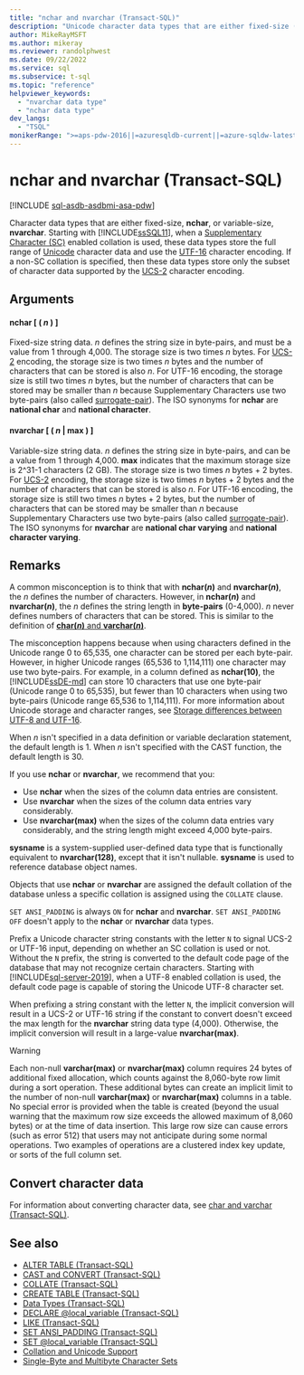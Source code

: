 ```yaml
---
title: "nchar and nvarchar (Transact-SQL)"
description: "Unicode character data types that are either fixed-size (nchar), or variable-size (nvarchar)."
author: MikeRayMSFT
ms.author: mikeray
ms.reviewer: randolphwest
ms.date: 09/22/2022
ms.service: sql
ms.subservice: t-sql
ms.topic: "reference"
helpviewer_keywords:
  - "nvarchar data type"
  - "nchar data type"
dev_langs:
  - "TSQL"
monikerRange: ">=aps-pdw-2016||=azuresqldb-current||=azure-sqldw-latest||>=sql-server-2016||>=sql-server-linux-2017||=azuresqldb-mi-current"
---
```

# nchar and nvarchar (Transact-SQL)

[!INCLUDE [sql-asdb-asdbmi-asa-pdw](../../includes/applies-to-version/sql-asdb-asdbmi-asa-pdw.md)]

Character data types that are either fixed-size, **nchar**, or variable-size, **nvarchar**. Starting with [!INCLUDE[ssSQL11](../../includes/sssql11-md.md)], when a [Supplementary Character (SC)](../../relational-databases/collations/collation-and-unicode-support.md#Supplementary_Characters) enabled collation is used, these data types store the full range of [Unicode](../../relational-databases/collations/collation-and-unicode-support.md#Unicode_Defn) character data and use the [UTF-16](https://www.wikipedia.org/wiki/UTF-16) character encoding. If a non-SC collation is specified, then these data types store only the subset of character data supported by the [UCS-2](https://www.wikipedia.org/wiki/Universal_Coded_Character_Set#Encoding_forms) character encoding.

## Arguments

#### nchar [ ( *n* ) ]

Fixed-size string data. *n* defines the string size in byte-pairs, and must be a value from 1 through 4,000. The storage size is two times *n* bytes. For [UCS-2](https://www.wikipedia.org/wiki/UTF-16#U+0000_to_U+D7FF_and_U+E000_to_U+FFFF) encoding, the storage size is two times *n* bytes and the number of characters that can be stored is also *n*. For UTF-16 encoding, the storage size is still two times *n* bytes, but the number of characters that can be stored may be smaller than *n* because Supplementary Characters use two byte-pairs (also called [surrogate-pair](https://www.wikipedia.org/wiki/UTF-16#Code_points_from_U+010000_to_U+10FFFF)). The ISO synonyms for **nchar** are **national char** and **national character**.

#### nvarchar [ ( *n* | max ) ]

Variable-size string data. *n* defines the string size in byte-pairs, and can be a value from 1 through 4,000. **max** indicates that the maximum storage size is 2^31-1 characters (2 GB). The storage size is two times *n* bytes + 2 bytes. For [UCS-2](https://www.wikipedia.org/wiki/UTF-16#U+0000_to_U+D7FF_and_U+E000_to_U+FFFF) encoding, the storage size is two times *n* bytes + 2 bytes and the number of characters that can be stored is also *n*. For UTF-16 encoding, the storage size is still two times *n* bytes + 2 bytes, but the number of characters that can be stored may be smaller than *n* because Supplementary Characters use two byte-pairs (also called [surrogate-pair](https://www.wikipedia.org/wiki/UTF-16#Code_points_from_U+010000_to_U+10FFFF)). The ISO synonyms for **nvarchar** are **national char varying** and **national character varying**.

## Remarks

A common misconception is to think that with **nchar(*n*)** and **nvarchar(*n*)**, the *n* defines the number of characters. However, in **nchar(*n*)** and **nvarchar(*n*)**, the *n* defines the string length in **byte-pairs** (0-4,000). *n* never defines numbers of characters that can be stored. This is similar to the definition of [**char(*n*)** and **varchar(*n*)**](../../t-sql/data-types/char-and-varchar-transact-sql.md).

The misconception happens because when using characters defined in the Unicode range 0 to 65,535, one character can be stored per each byte-pair. However, in higher Unicode ranges (65,536 to 1,114,111) one character may use two byte-pairs. For example, in a column defined as **nchar(10)**, the [!INCLUDE[ssDE-md](../../includes/ssde-md.md)] can store 10 characters that use one byte-pair (Unicode range 0 to 65,535), but fewer than 10 characters when using two byte-pairs (Unicode range 65,536 to 1,114,111). For more information about Unicode storage and character ranges, see [Storage differences between UTF-8 and UTF-16](../../relational-databases/collations/collation-and-unicode-support.md#storage_differences).

When *n* isn't specified in a data definition or variable declaration statement, the default length is 1. When *n* isn't specified with the CAST function, the default length is 30.

If you use **nchar** or **nvarchar**, we recommend that you:

- Use **nchar** when the sizes of the column data entries are consistent.
- Use **nvarchar** when the sizes of the column data entries vary considerably.
- Use **nvarchar(max)** when the sizes of the column data entries vary considerably, and the string length might exceed 4,000 byte-pairs.

**sysname** is a system-supplied user-defined data type that is functionally equivalent to **nvarchar(128)**, except that it isn't nullable. **sysname** is used to reference database object names.

Objects that use **nchar** or **nvarchar** are assigned the default collation of the database unless a specific collation is assigned using the `COLLATE` clause.

`SET ANSI_PADDING` is always `ON` for **nchar** and **nvarchar**. `SET ANSI_PADDING OFF` doesn't apply to the **nchar** or **nvarchar** data types.

Prefix a Unicode character string constants with the letter `N` to signal UCS-2 or UTF-16 input, depending on whether an SC collation is used or not. Without the `N` prefix, the string is converted to the default code page of the database that may not recognize certain characters. Starting with [!INCLUDE[sql-server-2019](../../includes/sssql19-md.md)], when a UTF-8 enabled collation is used, the default code page is capable of storing the Unicode UTF-8 character set.

When prefixing a string constant with the letter `N`, the implicit conversion will result in a UCS-2 or UTF-16 string if the constant to convert doesn't exceed the max length for the **nvarchar** string data type (4,000). Otherwise, the implicit conversion will result in a large-value **nvarchar(max)**.

> [!WARNING]  
> Each non-null **varchar(max)** or **nvarchar(max)** column requires 24 bytes of additional fixed allocation, which counts against the 8,060-byte row limit during a sort operation. These additional bytes can create an implicit limit to the number of non-null **varchar(max)** or **nvarchar(max)** columns in a table. No special error is provided when the table is created (beyond the usual warning that the maximum row size exceeds the allowed maximum of 8,060 bytes) or at the time of data insertion. This large row size can cause errors (such as error 512) that users may not anticipate during some normal operations.  Two examples of operations are a clustered index key update, or sorts of the full column set.

## Convert character data

For information about converting character data, see [char and varchar (Transact-SQL)](../../t-sql/data-types/char-and-varchar-transact-sql.md).

## See also

- [ALTER TABLE (Transact-SQL)](../../t-sql/statements/alter-table-transact-sql.md)
- [CAST and CONVERT (Transact-SQL)](../../t-sql/functions/cast-and-convert-transact-sql.md)
- [COLLATE (Transact-SQL)](../statements/collations.md)
- [CREATE TABLE (Transact-SQL)](../../t-sql/statements/create-table-transact-sql.md)
- [Data Types (Transact-SQL)](../../t-sql/data-types/data-types-transact-sql.md)
- [DECLARE @local_variable (Transact-SQL)](../../t-sql/language-elements/declare-local-variable-transact-sql.md)
- [LIKE (Transact-SQL)](../../t-sql/language-elements/like-transact-sql.md)
- [SET ANSI_PADDING (Transact-SQL)](../../t-sql/statements/set-ansi-padding-transact-sql.md)
- [SET @local_variable (Transact-SQL)](../../t-sql/language-elements/set-local-variable-transact-sql.md)
- [Collation and Unicode Support](../../relational-databases/collations/collation-and-unicode-support.md)
- [Single-Byte and Multibyte Character Sets](/cpp/c-runtime-library/single-byte-and-multibyte-character-sets)
